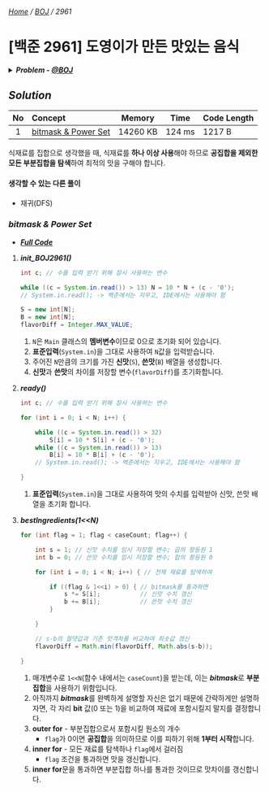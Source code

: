 ###### [*Home*](../../../../README.md) / [*BOJ*](../../../../BAEKJOON.md) / *2961*

# [백준 2961] 도영이가 만든 맛있는 음식

<details>
    <summary>
        <i><strong>Problem - <a href="https://www.acmicpc.net/problem/2961">@BOJ</a></strong></i>
    </summary>
    <h2><i>Problem</i></h2>
    <p>
        도영이는 짜파구리 요리사로 명성을 날렸었다. 이번에는 이전에 없었던 새로운 요리에 도전을 해보려고 한다.
    <br>
        지금 도영이의 앞에는 재료가 N개 있다. 도영이는 각 재료의 신맛 S와 쓴맛 B를 알고 있다. 여러 재료를 이용해서 요리할 때, 그 음식의 신맛은 사용한 재료의 신맛의 곱이고, 쓴맛은 합이다.
    <br>
        시거나 쓴 음식을 좋아하는 사람은 많지 않다. 도영이는 재료를 적절히 섞어서 요리의 신맛과 쓴맛의 차이를 작게 만들려고 한다. 또, 물을 요리라고 할 수는 없기 때문에, 재료는 적어도 하나 사용해야 한다.
    <br>
        재료의 신맛과 쓴맛이 주어졌을 때, 신맛과 쓴맛의 차이가 가장 작은 요리를 만드는 프로그램을 작성하시오.
    </p>
    <h2><i>Input</i></h2>
    <p>
        첫째 줄에 재료의 개수 N(1 ≤ N ≤ 10)이 주어진다. 다음 N개 줄에는 그 재료의 신맛과 쓴맛이 공백으로 구분되어 주어진다. 모든 재료를 사용해서 요리를 만들었을 때, 그 요리의 신맛과 쓴맛은 모두 1,000,000,000보다 작은 양의 정수이다.
    </p>
    <h2><i>Output</i></h2>
    <p>
        첫째 줄에 신맛과 쓴맛의 차이가 가장 작은 요리의 차이를 출력한다. 
    </p>
    <h2><i>Example</i></h2>
    <h3><i>in</i></h3>
    <pre><code>4
1 7
2 6
3 8
4 9</code></pre>
    <h3><i>out</i></h3>
    <pre><code>1</code></pre>
    <h2><i>Hint</i></h2>
    <p>
        2, 3, 4번 재료를 사용한다면, 요리의 신맛은 2×3×4=24, 쓴맛은 6+8+9=23이 된다. 차이는 1이다.
    </p>
</details>

## *Solution*

|No |Concept                 |Memory   |Time   |Code Length|
|:-:|:-----------------------|---------|-------|-----------|
|1  |[bitmask & Power Set][1]| 14260 KB| 124 ms|     1217 B|

식재료를 집합으로 생각했을 때, 식재료를 **하나 이상 사용**해야 하므로 **공집합을 제외한 모든 부분집합을 탐색**하여 최적의 맛을 구해야 합니다.

#### 생각할 수 있는 다른 풀이

* 재귀(DFS)

<a id="sol1"></a>

### *bitmask & Power Set*

* [***Full Code***](http://boj.kr/48845d13bf0f4a4284995787d2dd2b02)

1. ***init_BOJ2961()***
    ```java
    int c; // 수를 입력 받기 위해 잠시 사용하는 변수

    while ((c = System.in.read()) > 13) N = 10 * N + (c - '0');
    // System.in.read(); -> 백준에서는 지우고, IDE에서는 사용해야 함

    S = new int[N];
    B = new int[N];
    flavorDiff = Integer.MAX_VALUE;
    ```
    1. `N`은 `Main` 클래스의 **멤버변수**이므로 0으로 초기화 되어 있습니다.
    2. **표준입력**(`System.in`)을 그대로 사용하여 `N`값을 입력받습니다.
    3. 주어진 `N`만큼의 크기를 가진 **신맛**(`S`), **쓴맛**(`B`) 배열을 생성합니다.
    4. **신맛**과 **쓴맛**의 차이를 저장할 변수(`flavorDiff`)를 초기화합니다.

2. ***ready()***
    ```java
    int c; // 수를 입력 받기 위해 잠시 사용하는 변수

    for (int i = 0; i < N; i++) {

        while ((c = System.in.read()) > 32)
            S[i] = 10 * S[i] + (c - '0');
        while ((c = System.in.read()) > 13)
            B[i] = 10 * B[i] + (c - '0');
        // System.in.read(); -> 백준에서는 지우고, IDE에서는 사용해야 함

    }
    ```
    1. **표준입력**(`System.in`)을 그대로 사용하여 맛의 수치를 입력받아 신맛, 쓴맛 배열을 초기화 합니다.

3. ***bestIngredients(1<<N)***
    ```java
    for (int flag = 1; flag < caseCount; flag++) {

        int s = 1; // 신맛 수치를 임시 저장할 변수; 곱의 항등원 1
        int b = 0; // 쓴맛 수치를 임시 저장할 변수; 합의 항등원 0

        for (int i = 0; i < N; i++) { // 전체 재료를 탐색하여

            if ((flag & 1<<i) > 0) { // bitmask를 통과하면
                s *= S[i];           // 신맛 수치 갱신
                b += B[i];           // 쓴맛 수치 갱신
            }

        }

        // s-b의 절댓값과 기존 맛격차를 비교하여 최솟값 갱신
        flavorDiff = Math.min(flavorDiff, Math.abs(s-b));

    }
    ```
    1. 매개변수로 `1<<N`(함수 내에서는 `caseCount`)을 받는데, 이는 ***bitmask***로 **부분집합**을 사용하기 위함입니다.
    2. 아직까지 ***bitmask***를 완벽하게 설명할 자신은 없기 때문에 간략하게만 설명하자면, 각 자리 **bit** 값(0 또는 1)을 비교하여 재료에 포함시킬지 말지를 결정합니다.
    3. **outer for** - 부분집합으로서 포함시킬 원소의 개수
        * `flag`가 0이면 **공집합**을 의미하므로 이를 피하기 위해 **1부터 시작**합니다.
    4. **inner for** - 모든 재료를 탐색하나 `flag`에서 걸러짐
        * `flag` 조건을 통과하면 맛을 갱신합니다.
    5. **inner for**문을 통과하면 부분집합 하나를 통과한 것이므로 맛차이를 갱신합니다.

<!-- ref -->
[1]: #sol1
